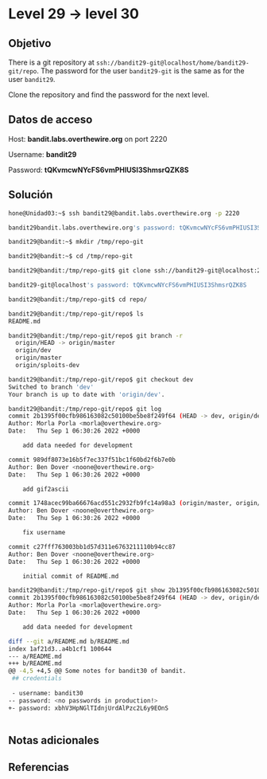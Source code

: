 # Level 29 -> level 30

## Objetivo

There is a git repository at `ssh://bandit29-git@localhost/home/bandit29-git/repo`. The password for the user `bandit29-git` is the same as for the user `bandit29`.

Clone the repository and find the password for the next level.

## Datos de acceso

Host: **bandit.labs.overthewire.org** on port 2220

Username: **bandit29**

Password: **tQKvmcwNYcFS6vmPHIUSI3ShmsrQZK8S**

## Solución

```bash
hone@Unidad03:~$ ssh bandit29@bandit.labs.overthewire.org -p 2220
```

```bash
bandit29bandit.labs.overthewire.org's password: tQKvmcwNYcFS6vmPHIUSI3ShmsrQZK8S
```

```bash
bandit29@bandit:~$ mkdir /tmp/repo-git
```

```bash
bandit29@bandit:~$ cd /tmp/repo-git
```

```bash
bandit29@bandit:/tmp/repo-git$ git clone ssh://bandit29-git@localhost:2220/home/bandit29-git/repo
```

```bash
bandit29-git@localhost's password: tQKvmcwNYcFS6vmPHIUSI3ShmsrQZK8S
```

```bash
bandit29@bandit:/tmp/repo-git$ cd repo/
```

```bash
bandit29@bandit:/tmp/repo-git/repo$ ls
README.md
```

```bash
bandit29@bandit:/tmp/repo-git/repo$ git branch -r
  origin/HEAD -> origin/master
  origin/dev
  origin/master
  origin/sploits-dev
```

```bash
bandit29@bandit:/tmp/repo-git/repo$ git checkout dev
Switched to branch 'dev'
Your branch is up to date with 'origin/dev'.
```

```bash
bandit29@bandit:/tmp/repo-git/repo$ git log
commit 2b1395f00cfb986163082c50100be5be8f249f64 (HEAD -> dev, origin/dev)
Author: Morla Porla <morla@overthewire.org>
Date:   Thu Sep 1 06:30:26 2022 +0000

    add data needed for development

commit 989df8073e16b5f7ec337f51bc1f60bd2f6b7e0b
Author: Ben Dover <noone@overthewire.org>
Date:   Thu Sep 1 06:30:26 2022 +0000

    add gif2ascii

commit 1748acec99ba66676acd551c2932fb9fc14a98a3 (origin/master, origin/HEAD, master)
Author: Ben Dover <noone@overthewire.org>
Date:   Thu Sep 1 06:30:26 2022 +0000

    fix username

commit c27fff763003bb1d57d311e6763211110b94cc87
Author: Ben Dover <noone@overthewire.org>
Date:   Thu Sep 1 06:30:26 2022 +0000

    initial commit of README.md
```

```bash
bandit29@bandit:/tmp/repo-git/repo$ git show 2b1395f00cfb986163082c50100be5be8f249f64
commit 2b1395f00cfb986163082c50100be5be8f249f64 (HEAD -> dev, origin/dev)
Author: Morla Porla <morla@overthewire.org>
Date:   Thu Sep 1 06:30:26 2022 +0000

    add data needed for development

diff --git a/README.md b/README.md
index 1af21d3..a4b1cf1 100644
--- a/README.md
+++ b/README.md
@@ -4,5 +4,5 @@ Some notes for bandit30 of bandit.
 ## credentials
 
 - username: bandit30
-- password: <no passwords in production!>
+- password: xbhV3HpNGlTIdnjUrdAlPzc2L6y9EOnS
 
```

## Notas adicionales

## Referencias
